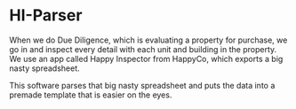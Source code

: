 # HI-Parser
When we do Due Diligence, which is evaluating a property for purchase, we go in and inspect every detail with each unit and building in the property.  We use an app called Happy Inspector from HappyCo, which exports a big nasty spreadsheet.

This software parses that big nasty spreadsheet and puts the data into a premade template that is easier on the eyes.
